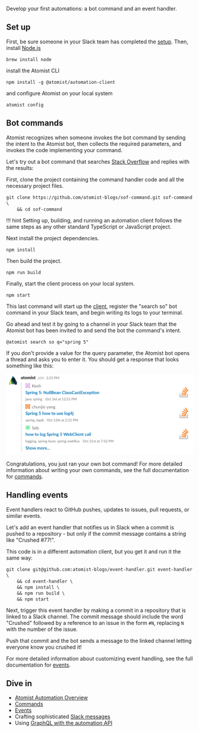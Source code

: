 Develop your first automations: a bot command and an event handler.

## Set up

First, be sure someone in your Slack team has completed
the [setup][setup].  Then, install [Node.js][node]

```
brew install node
```

install the Atomist CLI

```
npm install -g @atomist/automation-client
```

and configure Atomist on your local system

```
atomist config
```

[setup]: user/index.md (Atomist Setup)
[node]: https://nodejs.org (Node.js)

## Bot commands

Atomist recognizes when someone invokes the bot command by sending the
intent to the Atomist bot, then collects the required
parameters, and invokes the code implementing your command.

Let's try out a bot command that searches [Stack Overflow][so] and replies with the results:

First, clone the project containing the command handler code and all the
necessary project files.

```
git clone https://github.com/atomist-blogs/sof-command.git sof-command \
    && cd sof-command
```

!!! hint
    Setting up, building, and running an automation client follows
    the same steps as any other standard TypeScript or JavaScript
    project.

Next install the project dependencies.

```
npm install
```

Then build the project.

```
npm run build
```

Finally, start the client process on your local system.

```
npm start
```

This last command will start up the [client][client], register the "search so"
bot command in your Slack team, and begin writing its logs to your
terminal.

Go ahead and test it by going to a channel in your Slack team that the
Atomist bot has been invited to and send the bot the command's intent.

```
@atomist search so q="spring 5"
```

If you don't provide a value for the query parameter, the Atomist bot
opens a thread and asks you to enter it.  You should get a response
that looks something like this:

![Search Stack Overflow Results](img/search-so.png)

Congratulations, you just ran your own bot command!  For more
detailed information about writing your own commands, see the full documentation
for [commands][command].

[slack]: developer/slack.md (Atomist Automation Slack Messages)
[so]: https://stackoverflow.com/ (Stack Overflow)
[ts]: https://www.typescriptlang.org/ (TypeScript)
[axios]: https://www.npmjs.com/package/axios (Axios HTTP Client)
[client]: developer/client.md (Atomist Automation Client)

## Handling events

Event handlers react to GitHub pushes, updates to issues, pull
requests, or similar events.

Let's add an event handler that notifies us in Slack when a commit is pushed
to a repository - but only if the commit message contains
a string like "Crushed #77!".

This code is in a different automation client, but you get it and run it the same way:

```
git clone git@github.com:atomist-blogs/event-handler.git event-handler \
    && cd event-handler \
    && npm install \
    && npm run build \
    && npm start
```

Next, trigger this event handler by making a commit in a repository
that is linked to a Slack channel. The commit message should include
the word "Crushed" followed by a reference to an issue in the form
`#N`, replacing `N` with the number of the issue.

Push that commit and the bot sends a message to the linked channel
letting everyone know you crushed it!

For more detailed information about customizing event handling, see the full documentation
for [events][event].

## Dive in

-   [Atomist Automation Overview][overview]
-   [Commands][command]
-   [Events][event]
-   Crafting sophisticated [Slack messages][slack]
-   Using [GraphQL with the automation API][graphql-api]

[overview]: developer/index.md (Atomist Automation Overview)
[command]: developer/commands.md (Atomist Command Automations)
[event]: developer/events.md (Atomist Event Automations)
[graphql-api]: developer/graphql.md (Atomist Automation GraphQL)
